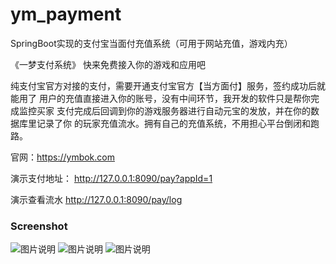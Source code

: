 # ym_payment

SpringBoot实现的支付宝当面付充值系统（可用于网站充值，游戏内充）

《一梦支付系统》
快来免费接入你的游戏和应用吧

纯支付宝官方对接的支付，需要开通支付宝官方【当方面付】服务，签约成功后就能用了
用户的充值直接进入你的账号，没有中间环节，我开发的软件只是帮你完成监控买家
支付完成后回调到你的游戏服务器进行自动元宝的发放，并在你的数据库里记录了你
的玩家充值流水。拥有自己的充值系统，不用担心平台倒闭和跑路。

官网：https://ymbok.com

演示支付地址：
http://127.0.0.1:8090/pay?appId=1

演示查看流水
http://127.0.0.1:8090/pay/log


### Screenshot

![图片说明](https://ymbok.com/static/ym_payment/screenshot/1.png "1.png")
![图片说明](https://ymbok.com/static/ym_payment/screenshot/2.png "2.png")
![图片说明](https://ymbok.com/static/ym_payment/screenshot/3.png "3.png")

